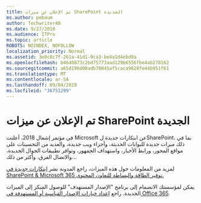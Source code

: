 ```yaml
---
title: تم الإعلان عن ميزات SharePoint الجديدة
ms.author: pebaum
author: Techwriter40
ms.date: 9/27/2018
ms.audience: ITPro
ms.topic: article
ROBOTS: NOINDEX, NOFOLLOW
localization_priority: Normal
ms.assetid: 3e0c8c7f-261a-41d1-9ca3-be4a1d4ebd9a
ms.openlocfilehash: b4640873c2bd75773aad129b6556fbe4ab270162
ms.sourcegitcommit: a65d196d00adb70045af5caca9828fe44b951f61
ms.translationtype: MT
ms.contentlocale: ar-SA
ms.lasthandoff: 09/04/2019
ms.locfileid: "36751299"
---
```

# <a name="sharepoint-new-features-announced"></a>تم الإعلان عن ميزات SharePoint الجديدة

في مؤتمر إشعال 2018، أعلنت Microsoft عن ابتكارات جديدة لSharePoint، بما في ذلك ميزات جديدة للبوابات الحديثة، وأجزاء ويب جديدة، والعديد من التحسينات على مواقع المحور، ورابط الأخبار، واستهداف الجمهور، وتوافر تطبيقات الجوال الجديدة، والاتصال الفرق، وأكثر من ذلك...
  
لمزيد من المعلومات حول هذه الميزات، راجع المدونة نشر [ابتكارات جديدة في SharePoint &amp; Microsoft 365 توفير الطاقة والبساطة للتعاون المحتوى.](https://go.microsoft.com/fwlink/?linkid=2026502)
  
يمكن لمؤسستك الانضمام إلى برنامج "الإصدار المستهدف" للوصول المبكر إلى الميزات الجديدة. راجع [إعداد خيارات الإصدار القياسية أو المستهدفة في Office 365](https://docs.microsoft.com/office365/admin/manage/release-options-in-office-365).
